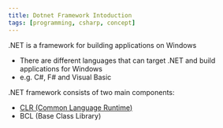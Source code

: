 ```yaml
---
title: Dotnet Framework Intoduction
tags: [programming, csharp, concept]
---
```


.NET is a framework for building applications on Windows

* There are different languages that can target .NET and build applications for Windows
* e.g. C#, F# and Visual Basic

.NET framework consists of two main components:

* [CLR (Common Language Runtime)](CLR%20%28Common%20Language%20Runtime%29.md)
* BCL (Base Class Library)